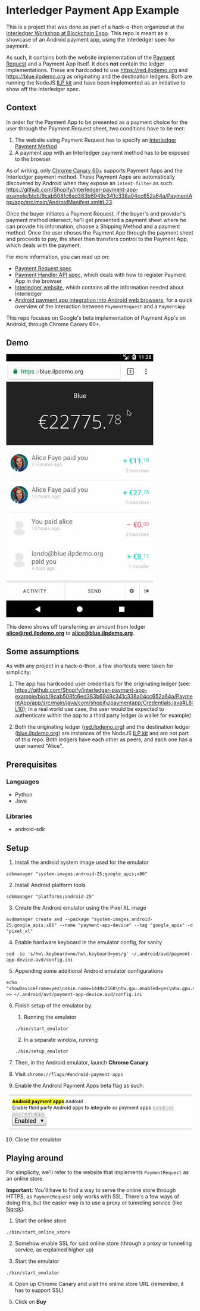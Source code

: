 # Interledger Payment App Example

This is a project that was done as part of a hack-o-thon organized at the [Interledger Workshop at Blockchain Expo](https://www.eventbrite.com/e/interledger-workshop-at-blockchain-expo-1-2-june-berlin-tickets-34221014977). This repo is meant as a showcase of an Android payment app, using the Interledger spec for payment.

As such, it contains both the website implementation of the [Payment Request](https://www.w3.org/TR/payment-request) and a Payment App itself. It does **not** contain the ledger implementations. These are hardcoded to use https://red.ilpdemo.org and https://blue.ilpdemo.org as originating and the destination ledgers. Both are running the NodeJS [ILP kit](https://github.com/interledgerjs/ilp-kit) and have been implemented as an initiative to show off the Interledger spec.

## Context

In order for the Payment App to be presented as a payment choice for the user through the Payment Request sheet, two conditions have to be met:

1. The website using Payment Request has to specify an [Interledger Payment Method](https://w3c.github.io/webpayments/proposals/interledger-payment-method.html)
2. A payment app with an Interledger payment method has to be exposed to the browser

As of writing, only [Chrome Canary 60+](https://codereview.chromium.org/2850503002) supports Payment Apps and the Interledger payment method. These Payment Apps are automatically discovered by Android when they expose an `intent-filter` as such: https://github.com/Shopify/interledger-payment-app-example/blob/9cab508fc6ed383b6949c341c338a04cc652a64a/PaymentApp/app/src/main/AndroidManifest.xml#L23.

Once the buyer initiates a Payment Request, if the buyer's and provider's payment method intersect, he'll get presented a payment sheet where he can provide his information, choose a Shipping Method and a payment method. Once the user choses the Payment App through the payment sheet and proceeds to pay, the sheet then transfers control to the Payment App, which deals with the payment.

For more information, you can read up on:

- [Payment Request spec](https://www.w3.org/TR/payment-request)
- [Payment Handler API spec](https://w3c.github.io/payment-handler), which deals with how to register Payment App in the browser
- [Interledger website](https://interledger.org), which contains all the information needed about Interledger
- [Android payment app integration into Android web browsers](https://docs.google.com/document/d/1izV4uC-tiRJG3JLooqY3YRLU22tYOsLTNq0P_InPJeE/edit), for a quick overview of the interaction between `PaymentRequest` and a `PaymentApp`

This repo focuses on Google's beta implementation of Payment App's on Android, through Chrome Canary 60+.

## Demo

![Demo](docs/demo.gif)

This demo shows off transferring an amount from ledger **alice@red.ilpdemo.org** to **alice@blue.ilpdemo.org**.

## Some assumptions

As with any project in a hack-o-thon, a few shortcuts were taken for simplicity:

1. The app has hardcoded user credentials for the originating ledger (see: https://github.com/Shopify/interledger-payment-app-example/blob/9cab508fc6ed383b6949c341c338a04cc652a64a/PaymentApp/app/src/main/java/com/shopify/paymentapp/Credentials.java#L8:L10); In a real world use case, the user would be expected to authenticate within the app to a third party ledger (a wallet for example)

2. Both the originating ledger ([red.ilpdemo.org](https://red.ilpdemo.org)) and the destination ledger ([blue.ilpdemo.org](https://blue.ilpdemo.org)) are instances of the NodeJS [ILP kit](https://github.com/interledgerjs/ilp-kit) and are not part of this repo. Both ledgers have each other as peers, and each one has a user named "Alice".

## Prerequisites

### Languages

- Python
- Java

### Libraries

- android-sdk

## Setup

1. Install the android system image used for the emulator

  ```
  sdkmanager "system-images;android-25;google_apis;x86"
  ```

2. Install Android platform tools

  ```
  sdkmanager "platforms;android-25"
  ```

3. Create the Android emulator using the Pixel XL image

  ```
  avdmanager create avd --package "system-images;android-25;google_apis;x86" --name "payment-app-device" --tag "google_apis" -d "pixel_xl"
  ```

4. Enable hardware keyboard in the emulator config, for sanity

  ```
  sed -ie 's/hw\.keyboard=no/hw\.keyboard=yes/g' ~/.android/avd/payment-app-device.avd/config.ini
  ```

5. Appending some additional Android emulator configurations

  ```
  echo "showDeviceFrame=yes\nskin.name=1440x2560\nhw.gpu.enabled=yes\nhw.gpu.mode=host" >> ~/.android/avd/payment-app-device.avd/config.ini
  ```

6. Finish setup of the emulator by:

    1. Running the emulator

    ```
    ./bin/start_emulator
    ```

    2. In a separate window, running

    ```
    ./bin/setup_emulator
    ```  

7. Then, in the Android emulator, launch **Chrome Canary**

8. Visit `chrome://flags/#android-payment-apps`

9. Enable the Android Payment Apps beta flag as such:

  ![Android Payment Apps beta flag](docs/android-payment-apps-beta-flag.png)

10. Close the emulator

## Playing around

For simplicity, we'll refer to the website that implements `PaymentRequest` as an online store.

**Important:** You'll have to find a way to serve the online store through HTTPS, as `PaymentRequest` only works with SSL. There's a few ways of doing this, but the easier way is to use a proxy or tunneling service (like [Ngrok](https://ngrok.com)).

1. Start the online store

  ```
  ./bin/start_online_store
  ```

2. Somehow enable SSL for said online store (through a proxy or tunneling service, as explained higher up)

3. Start the emulator

  ```
  ./bin/start_emulator
  ```

4. Open up Chrome Canary and visit the online store URL (remember, it has to support SSL)

5. Click on **Buy**
